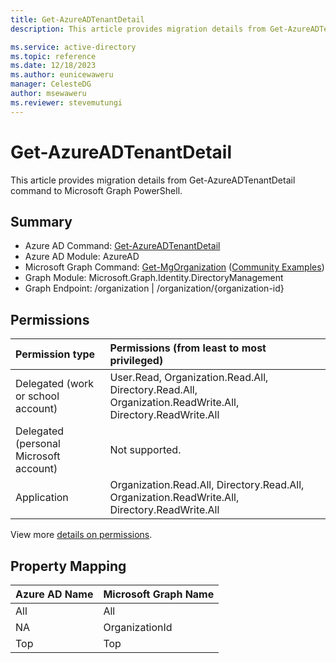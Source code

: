 ```yaml
---
title: Get-AzureADTenantDetail
description: This article provides migration details from Get-AzureADTenantDetail command to Microsoft Graph PowerShell.

ms.service: active-directory
ms.topic: reference
ms.date: 12/18/2023
ms.author: eunicewaweru
manager: CelesteDG
author: msewaweru
ms.reviewer: stevemutungi
---
```


# Get-AzureADTenantDetail

This article provides migration details from Get-AzureADTenantDetail command to Microsoft Graph PowerShell.

## Summary

+ Azure AD Command: [Get-AzureADTenantDetail](/powershell/module/azuread/get-azureadtenantdetail)
+ Azure AD Module: AzureAD
+ Microsoft Graph Command: [Get-MgOrganization](/powershell/module/microsoft.graph.identity.directorymanagement/get-mgorganization) ([Community Examples](https://github.com/orgs/msgraph/discussions?discussions_q=Get-MgOrganization))
+ Graph Module: Microsoft.Graph.Identity.DirectoryManagement
+ Graph Endpoint:  /organization | /organization/{organization-id}

## Permissions

|Permission type      | Permissions (from least to most privileged)              |
|:--------------------|:---------------------------------------------------------|
|Delegated (work or school account) | User.Read, Organization.Read.All, Directory.Read.All, Organization.ReadWrite.All, Directory.ReadWrite.All   |
|Delegated (personal Microsoft account) | Not supported.    |
|Application | Organization.Read.All, Directory.Read.All, Organization.ReadWrite.All, Directory.ReadWrite.All |

View more [details on permissions](/graph/api/organization-get#permissions).

## Property Mapping

|Azure AD Name|Microsoft Graph Name|
|---|---|
|All|All|
|NA|OrganizationId|
|Top|Top|